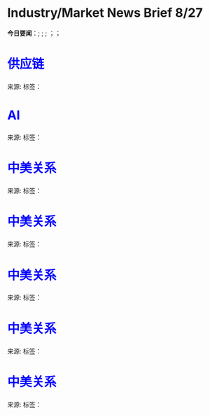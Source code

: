 # Industry/Market News Brief 8/27

**今日要闻**：[](#1); [](#2); [](#3); [](#4)；[](#5)；[](#6)

# <span style="color:blue;">供应链</span>

<a name="1"></a>

### 



来源: []()
标签：`` `` 

# <span style="color:blue;">AI</span>

<a name="2"></a>

### 



来源: []()
标签：`` `` 

# <span style="color:blue;">中美关系</span>

<a name="3"></a>

### 



来源: []()
标签：`` `` 

# <span style="color:blue;">中美关系</span>

<a name="4"></a>

### 



来源: []()
标签：`` `` 

# <span style="color:blue;">中美关系</span>

<a name="5"></a>

### 



来源: []()
标签：`` `` 

# <span style="color:blue;">中美关系</span>

<a name="6"></a>

### 



来源: []()
标签：`` `` 

# <span style="color:blue;">中美关系</span>

<a name="7"></a>

### 



来源: []()
标签：`` `` 
